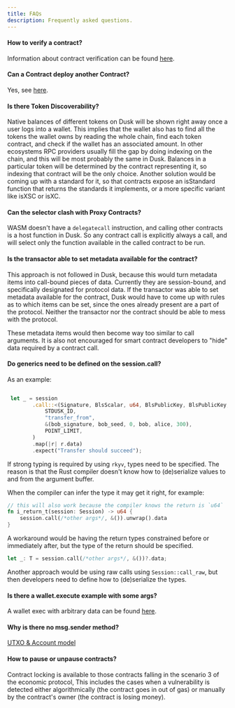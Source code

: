 ```yaml
---
title: FAQs
description: Frequently asked questions.
---
```


#### How to verify a contract?

Information about contract verification can be found [here](/developer/smart-contract/guides/02-compiling#how-to-verify-a-contract).

#### Can a Contract deploy another Contract?

Yes, see [here](/developer/smart-contract/guides/03-deploying#let-contracts-deploy-other-contracts).

#### Is there Token Discoverability?

Native balances of different tokens on Dusk will be shown right away once a user logs into a wallet. This implies that the wallet also has to find all the tokens the wallet owns by reading the whole chain, find each token contract, and check if the wallet has an associated amount. In other ecosystems RPC providers usually fill the gap by doing indexing on the chain, and this will be most probably the same in Dusk. Balances in a particular token will be determined by the contract representing it, so indexing that contract will be the only choice. Another solution would be coming up with a standard for it, so that contracts expose an isStandard function that returns the standards it implements, or a more specific variant like isXSC or isXC.

#### Can the selector clash with Proxy Contracts?

WASM doesn't have a `delegatecall` instruction, and calling other contracts is a host function in Dusk. So any contract call is explicitly always a call, and will select only the function available in the called contract to be run.

#### Is the transactor able to set metadata available for the contract?

This approach is not followed in Dusk, because this would turn metadata items into call-bound pieces of data. Currently they are session-bound, and specifically designated for protocol data.
If the transactor was able to set metadata available for the contract, Dusk would have to come up with rules as to which items can be set, since the ones already present are a part of the protocol. Neither the transactor nor the contract should be able to mess with the protocol.

These metadata items would then become way too similar to call arguments. It is also not encouraged for smart contract developers to "hide" data required by a contract call.

#### Do generics need to be defined on the session.call?

As an example:
```rust

 let _ = session
        .call::<(Signature, BlsScalar, u64, BlsPublicKey, BlsPublicKey, u64), ()>(
            STDUSK_ID,
            "transfer_from",
            &(bob_signature, bob_seed, 0, bob, alice, 300),
            POINT_LIMIT,
        )
        .map(|r| r.data)
        .expect("Transfer should succeed");
```

If strong typing is required by using `rkyv`, types need to be specified. The reason is that the Rust compiler doesn't know how to (de)serialize values to and from the argument buffer.

When the compiler can infer the type it may get it right, for example:
```rust
// this will also work because the compiler knows the return is `u64`
fn i_return_t(session: Session) -> u64 {
    session.call(/*other args*/, &()).unwrap().data
}
```

A workaround would be having the return types constrained before or immediately after, but the type of the return should be specified.

```rust
let _: T = session.call(/*other args*/, &())?.data;
```
Another approach would be using raw calls using `Session::call_raw`, but then developers need to define how to (de)serialize the types.

#### Is there a wallet.execute example with some args?

A wallet exec with arbitrary data can be found <a href="https://github.com/dusk-network/rusk/blob/e7d9c9a47400c394e1cd706bd5828dd67445d25c/rusk/tests/services/stake.rs#L218" target="_blank">here</a>.

#### Why is there no msg.sender method?

[UTXO & Account model](/developer/smart-contract/core-concepts#utxo--account-model)

#### How to pause or unpause contracts?

Contract locking is available to those contracts falling in the scenario 3 of the economic protocol, This includes the cases when a vulnerability is detected either algorithmically (the contract goes in out of gas) or manually by the contract's owner (the contract is losing money). 
